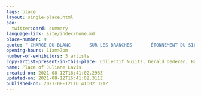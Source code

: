 ```yaml
---
tags: place
layout: single-place.html
seo:
  twitter:card: summary
language-link: site/index/home.md
place-number: 9
quote: " CHARGE DU BLANC       SUR LES BRANCHES       ÉTONNEMENT DU SILENCE"
opening-hours: 11am>7pm
number-of-exhibitors: 3 artists
copy-artist-present-in-this-place: Collectif Nuiits, Gerald Dederen, Bernard Declercq
name: Place of Juliane Lavis
created-on: 2021-08-12T16:41:02.298Z
updated-on: 2021-08-12T16:41:02.311Z
published-on: 2021-08-12T16:41:02.321Z
---
```

